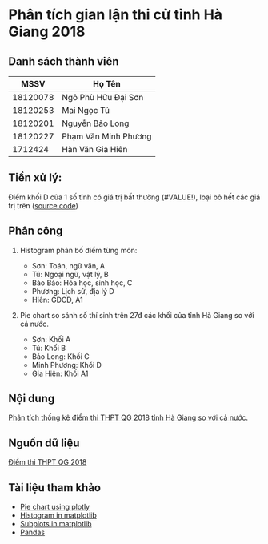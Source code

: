 # Phân tích gian lận thi cử tỉnh Hà Giang 2018

## Danh sách thành viên

| MSSV     | Họ Tên               |
| -------- | -------------------- |
| 18120078 | Ngô Phù Hữu Đại Sơn  |
| 18120253 | Mai Ngọc Tú          |
| 18120201 | Nguyễn Bảo Long      |
| 18120227 | Phạm Văn Minh Phương |
| 1712424  | Hàn Văn Gia Hiên     |

## Tiền xử lý:

Điểm khối D của 1 số tỉnh có giá trị bất thường (#VALUE!), loại bỏ hết các giá trị trên ([source code][7])

## Phân công

1. Histogram phân bố điểm từng môn:

   - Sơn: Toán, ngữ văn, A
   - Tú: Ngoại ngữ, vật lý, B
   - Bảo Bảo: Hóa học, sinh học, C
   - Phương: Lịch sử, địa lý D
   - Hiên: GDCD, A1

2. Pie chart so sánh số thí sinh trên 27đ các khối của tỉnh Hà Giang so với cả nước.
   - Sơn: Khối A
   - Tú: Khối B
   - Bảo Long: Khối C
   - Minh Phương: Khối D
   - Gia Hiên: Khối A1

## Nội dung

[Phân tích thống kê điểm thi THPT QG 2018 tỉnh Hà Giang so với cả nước.][6]

## Nguồn dữ liệu

[Điểm thi THPT QG 2018][1]

## Tài liệu tham khảo

- [Pie chart using plotly][2]
- [Histogram in matplotlib][3]
- [Subplots in matplotlib][4]
- [Pandas][5]

[1]: https://github.com/dnanhkhoa/nhse-dataset
[2]: https://plotly.com/python/pie-charts/
[3]: https://matplotlib.org/stable/api/_as_gen/matplotlib.pyplot.hist.html
[4]: https://matplotlib.org/stable/gallery/subplots_axes_and_figures/subplots_demo.html
[5]: https://pandas.pydata.org/docs/
[6]: src/report.ipynb
[7]: src/preprocessing.py
